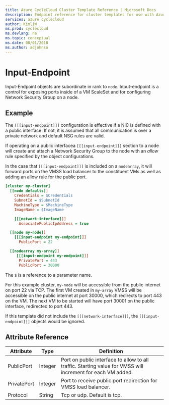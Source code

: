```yaml
---
title: Azure CycleCloud Cluster Template Reference | Microsoft Docs
description: Endpoint reference for cluster templates for use with Azure CycleCloud
services: azure cyclecloud
author: KimliW
ms.prod: cyclecloud
ms.devlang: na
ms.topic: conceptual
ms.date: 08/01/2018
ms.author: adjohnso
---
```


# Input-Endpoint

Input-Endpoint objects are subordinate in rank to `node`. Input-endpoint is a control for exposing ports inside of a VM ScaleSet and for configuring Network Security Group on a node.

## Example

The `[[[input-endpoint]]]` configuration is effective if a NIC is defined with
a public interface. If not, it is assumed that all communication is over a private
network and default NSG rules are valid.

If operating on a public interfacea `[[[input-endpoint]]]` section to a node will create and attach a Network Security Group to the node with an *allow* rule specified by the object configurations.  

In the case that `[[[input-endpoint]]]` is included on a `nodearray`, it will
forward ports on the VMSS load balancer to the constituent VMs as well as adding
an allow rule for the public port.

``` ini
[cluster my-cluster]
  [[node defaults]]
    Credentials = $Credentials
    SubnetId = $SubnetId
    MachineType = $MachineType
    ImageName = $ImageName

    [[[network-interface]]]
      AssociatePublicIpAddress = true

  [[node my-node]]
    [[[input-endpoint my-endpoint]]]
      PublicPort = 22

  [[nodearray my-array]]  
     [[[input-endpoint my-endpoint]]]
      PrivatePort = 443
      PublicPort = 30000
```

The `$` is a reference to a parameter name.

For this example cluster, `my-node` will be accessible from the public internet
on port 22 via TCP. The first VM created in `my-array` VMSS will be accessible on
the public internet at port 30000, which redirects to port 443 on the VM.
The next VM to be started will have port 30001 on the public interface, redirected
to port 443.

If this template did not include the `[[[network-interface]]]`, the `[[[input-endpoint]]]` objects would be ignored.

## Attribute Reference

Attribute | Type | Definition
------ | ----- | ----------
PublicPort | Integer | Port on public interface to allow to all traffic.  Starting value for VMSS will increment for each VM added.
PrivatePort | Integer | Port to receive public port redirection for VMSS load balancer.
Protocol | String | Tcp or udp. Default is tcp.
